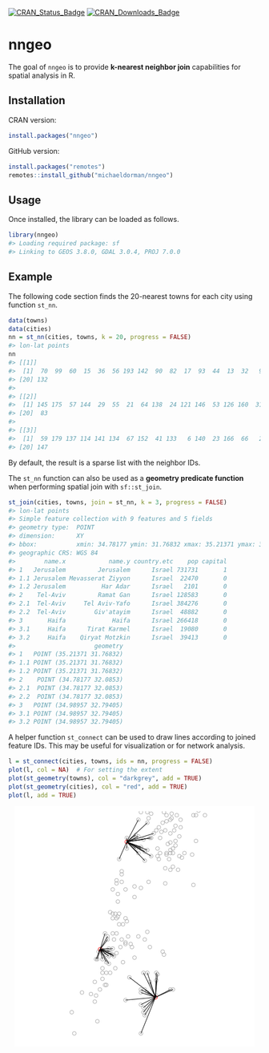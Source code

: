 <!-- README.md is generated from README.Rmd. Please edit that file -->

[![CRAN\_Status\_Badge](http://www.r-pkg.org/badges/version-ago/nngeo)](https://cran.r-project.org/package=nngeo)
[![CRAN\_Downloads\_Badge](http://cranlogs.r-pkg.org/badges/last-month/nngeo)](https://cran.r-project.org/package=nngeo)

nngeo
=====

The goal of `nngeo` is to provide **k-nearest neighbor join**
capabilities for spatial analysis in R.

Installation
------------

CRAN version:

``` r
install.packages("nngeo")
```

GitHub version:

``` r
install.packages("remotes")
remotes::install_github("michaeldorman/nngeo")
```

Usage
-----

Once installed, the library can be loaded as follows.

``` r
library(nngeo)
#> Loading required package: sf
#> Linking to GEOS 3.8.0, GDAL 3.0.4, PROJ 7.0.0
```

Example
-------

The following code section finds the 20-nearest towns for each city
using function `st_nn`.

``` r
data(towns)
data(cities)
nn = st_nn(cities, towns, k = 20, progress = FALSE)
#> lon-lat points
nn
#> [[1]]
#>  [1]  70  99  60  15  36  56 193 142  90  82  17  93  44  13  32   9 172  34 103
#> [20] 132
#> 
#> [[2]]
#>  [1] 145 175  57 144  29  55  21  64 138  24 121 146  53 126 160  31  62 187  85
#> [20]  83
#> 
#> [[3]]
#>  [1]  59 179 137 114 141 134  67 152  41 133   6 140  23 166  66   2 189  73 173
#> [20] 147
```

By default, the result is a sparse list with the neighbor IDs.

The `st_nn` function can also be used as a **geometry predicate
function** when performing spatial join with `sf::st_join`.

``` r
st_join(cities, towns, join = st_nn, k = 3, progress = FALSE)
#> lon-lat points
#> Simple feature collection with 9 features and 5 fields
#> geometry type:  POINT
#> dimension:      XY
#> bbox:           xmin: 34.78177 ymin: 31.76832 xmax: 35.21371 ymax: 32.79405
#> geographic CRS: WGS 84
#>        name.x            name.y country.etc    pop capital
#> 1   Jerusalem         Jerusalem      Israel 731731       1
#> 1.1 Jerusalem Mevasserat Ziyyon      Israel  22470       0
#> 1.2 Jerusalem          Har Adar      Israel   2101       0
#> 2    Tel-Aviv         Ramat Gan      Israel 128583       0
#> 2.1  Tel-Aviv     Tel Aviv-Yafo      Israel 384276       0
#> 2.2  Tel-Aviv        Giv'atayim      Israel  48882       0
#> 3       Haifa             Haifa      Israel 266418       0
#> 3.1     Haifa      Tirat Karmel      Israel  19080       0
#> 3.2     Haifa    Qiryat Motzkin      Israel  39413       0
#>                      geometry
#> 1   POINT (35.21371 31.76832)
#> 1.1 POINT (35.21371 31.76832)
#> 1.2 POINT (35.21371 31.76832)
#> 2    POINT (34.78177 32.0853)
#> 2.1  POINT (34.78177 32.0853)
#> 2.2  POINT (34.78177 32.0853)
#> 3   POINT (34.98957 32.79405)
#> 3.1 POINT (34.98957 32.79405)
#> 3.2 POINT (34.98957 32.79405)
```

A helper function `st_connect` can be used to draw lines according to
joined feature IDs. This may be useful for visualization or for network
analysis.

``` r
l = st_connect(cities, towns, ids = nn, progress = FALSE)
plot(l, col = NA)  # For setting the extent
plot(st_geometry(towns), col = "darkgrey", add = TRUE)
plot(st_geometry(cities), col = "red", add = TRUE)
plot(l, add = TRUE)
```

<img src="README-readme-plot-1.png" style="display: block; margin: auto;" />
